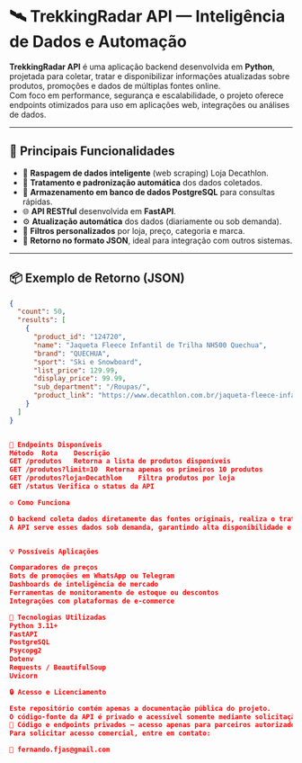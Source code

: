 # 🛰️ TrekkingRadar API — Inteligência de Dados e Automação

**TrekkingRadar API** é uma aplicação backend desenvolvida em **Python**, projetada para coletar, tratar e disponibilizar informações atualizadas sobre produtos, promoções e dados de múltiplas fontes online.  
Com foco em performance, segurança e escalabilidade, o projeto oferece endpoints otimizados para uso em aplicações web, integrações ou análises de dados.

---

## 🚀 Principais Funcionalidades

- 🔎 **Raspagem de dados inteligente** (web scraping) Loja Decathlon.
- 🧠 **Tratamento e padronização automática** dos dados coletados.
- 💾 **Armazenamento em banco de dados PostgreSQL** para consultas rápidas.
- 🌐 **API RESTful** desenvolvida em **FastAPI**.
- ⚙️ **Atualização automática** dos dados (diariamente ou sob demanda).
- 🧩 **Filtros personalizados** por loja, preço, categoria e marca.
- 🧾 **Retorno no formato JSON**, ideal para integração com outros sistemas.

---

## 📦 Exemplo de Retorno (JSON)

```json
{
  "count": 50,
  "results": [
    {
      "product_id": "124720",
      "name": "Jaqueta Fleece Infantil de Trilha NH500 Quechua",
      "brand": "QUECHUA",
      "sport": "Ski e Snowboard",
      "list_price": 129.99,
      "display_price": 99.99,
      "sub_department": "/Roupas/",
      "product_link": "https://www.decathlon.com.br/jaqueta-fleece-infantil-de-trilha-nh500-quechua/p"
    }
  ]
}


🧩 Endpoints Disponíveis
Método	Rota	Descrição
GET	/produtos	Retorna a lista de produtos disponíveis
GET	/produtos?limit=10	Retorna apenas os primeiros 10 produtos
GET	/produtos?loja=Decathlon	Filtra produtos por loja
GET	/status	Verifica o status da API

⚙️ Como Funciona

O backend coleta dados diretamente das fontes originais, realiza o tratamento e armazena as informações em um banco PostgreSQL.
A API serve esses dados sob demanda, garantindo alta disponibilidade e baixa latência para o cliente final.


💡 Possíveis Aplicações

Comparadores de preços
Bots de promoções em WhatsApp ou Telegram
Dashboards de inteligência de mercado
Ferramentas de monitoramento de estoque ou descontos
Integrações com plataformas de e-commerce

🧠 Tecnologias Utilizadas
Python 3.11+
FastAPI
PostgreSQL
Psycopg2
Dotenv
Requests / BeautifulSoup
Uvicorn

🔒 Acesso e Licenciamento

Este repositório contém apenas a documentação pública do projeto.
O código-fonte da API é privado e acessível somente mediante solicitação.
🚫 Código e endpoints privados — acesso apenas para parceiros autorizados.
Para solicitar acesso comercial, entre em contato:

📧 fernando.fjas@gmail.com